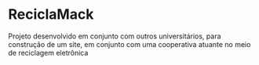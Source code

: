# ReciclaMack
Projeto desenvolvido em conjunto com outros universitários, para construção de um site, em conjunto com uma cooperativa atuante no meio de reciclagem eletrônica
